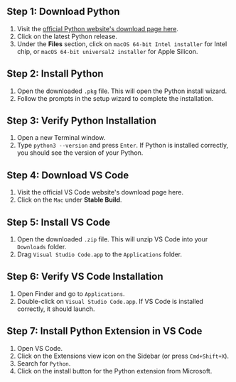 ## Step 1: Download Python
1. Visit the [official Python website's download page here](https://www.python.org/).
2. Click on the latest Python release. 
3. Under the **Files** section, click on `macOS 64-bit Intel installer` for Intel chip, or `macOS 64-bit universal2 installer` for Apple Silicon.

## Step 2: Install Python
1. Open the downloaded `.pkg` file. This will open the Python install wizard.
2. Follow the prompts in the setup wizard to complete the installation.

## Step 3: Verify Python Installation
1. Open a new Terminal window.
2. Type `python3 --version` and press `Enter`. If Python is installed correctly, you should see the version of your Python.

## Step 4: Download VS Code
1. Visit the official VS Code website's download page here.
2. Click on the `Mac` under **Stable Build**.

## Step 5: Install VS Code
1. Open the downloaded `.zip` file. This will unzip VS Code into your `Downloads` folder.
2. Drag `Visual Studio Code.app` to the `Applications` folder.

## Step 6: Verify VS Code Installation
1. Open Finder and go to `Applications`.
2. Double-click on `Visual Studio Code.app`. If VS Code is installed correctly, it should launch.

## Step 7: Install Python Extension in VS Code
1. Open VS Code.
2. Click on the Extensions view icon on the Sidebar (or press `Cmd+Shift+X`).
3. Search for `Python`.
4. Click on the install button for the Python extension from Microsoft.